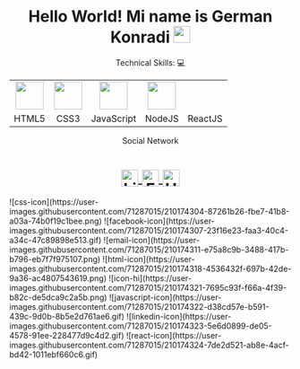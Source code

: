 <h1 align="center">Hello World! Mi name is German Konradi
  <img src="[./img/icon-hi.png](https://user-images.githubusercontent.com/71287015/210174304-87261b26-fbe7-41b8-a03a-74b0f19c1bee.png)" 
       width="30px">
</h1>

<p align="center">Technical Skills: 💻</p>

<div align="center">
    <table>
    <tr>
    <td align="center"><img height="50px" src="./img/html-icon.png"></td>
    <td align="center"><img height="50px" src="./img/css-icon.png"></td>
    <td align="center"><img height="50px" src="./img/javascript-icon.gif"></td>
    <td align="center"><img height="50px" src="./img/react-icon.gif"></td>
    </tr>
    <tr>
        <td align="center">HTML5</td>
        <td align="center">CSS3</td>
        <td align="center">JavaScript</td>
        <td align="center">NodeJS</td>
        <td align="center">ReactJS</td>
    </tr>
    </table>
</div>

<p align="center">Social Network<p>
  
<h1 align="center">
  
<a target="_blank" href="https://www.linkedin.com/in/german-konradi-962860206/">
  <img align="center" 
       alt="Linkdein" 
       width="30px" 
       src="./img/linkedin-icon.gif" />
  </a>

  <a target="_blank" href="https://www.facebook.com/gera.konradi/">
  <img align="center" 
       alt="Facebook" 
       width="30px" 
       src="./img/facebook-icon.gif" />
  </a>
  
<a target="_blank" href="mailto:gera.konradi@.com">
  <img align="center" 
       alt="Hotmail" 
       width="30px" 
       src="./img/email-icon.png" />
  </a>
</h1>
![css-icon](https://user-images.githubusercontent.com/71287015/210174304-87261b26-fbe7-41b8-a03a-74b0f19c1bee.png)
![facebook-icon](https://user-images.githubusercontent.com/71287015/210174307-23f16e23-faa3-40c4-a34c-47c89898e513.gif)
![email-icon](https://user-images.githubusercontent.com/71287015/210174311-e75a8c9b-3488-417b-b796-eb7f7f975107.png)
![html-icon](https://user-images.githubusercontent.com/71287015/210174318-4536432f-697b-42de-9a36-ac4807543619.png)
![icon-hi](https://user-images.githubusercontent.com/71287015/210174321-7695c93f-f66a-4f39-b82c-de5dca9c2a5b.png)
![javascript-icon](https://user-images.githubusercontent.com/71287015/210174322-d38cd57e-b591-439c-9d0b-8b5e2d761ae6.gif)
![linkedin-icon](https://user-images.githubusercontent.com/71287015/210174323-5e6d0899-de05-4578-91ee-228477d9c4d2.gif)
![react-icon](https://user-images.githubusercontent.com/71287015/210174324-7de2d521-ab8e-4acf-bd42-1011ebf660c6.gif)
